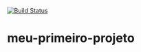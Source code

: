 [![Build Status](https://travis-ci.org/fabioaoki/meu-primeiro-projeto.svg?branch=master)](https://travis-ci.org/fabioaoki/meu-primeiro-projeto)
# meu-primeiro-projeto 